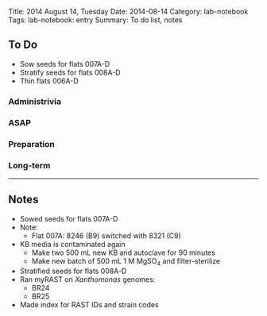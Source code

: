 Title: 2014 August 14, Tuesday
Date: 2014-08-14
Category: lab-notebook
Tags: lab-notebook: entry
Summary: To do list, notes

## To Do ##

- Sow seeds for flats 007A-D
- Stratify seeds for flats 008A-D
- Thin flats 006A-D

### Administrivia ###

### ASAP ###

### Preparation ###

### Long-term ###


***

## Notes ##

- Sowed seeds for flats 007A-D
- Note:
    - Flat 007A: 8246 (B9) switched with 8321 (C9)
- KB media is contaminated again
    - Make two 500 mL new KB and autoclave for 90 minutes
    - Make new batch of 500 mL 1 M MgSO<sub>4</sub> and filter-sterilize
- Stratified seeds for flats 008A-D
- Ran myRAST on _Xanthomonas_ genomes:
    - BR24
    - BR25
- Made index for RAST IDs and strain codes 

